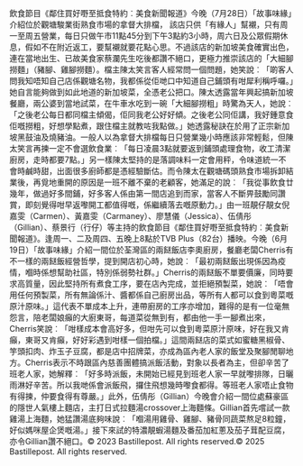 飲食節目《鄰住買好嘢至抵食特約︰美食新聞報道》今晚（7月28日）「故事味緣」介紹位於觀塘駿業街熟食市場的拿督大排檔， 該店只供「有緣人」幫襯，只有周一至周五營業，每日只做午市11點45分到下午3點約3小時，周六日及公眾假期休息，假如不在附近返工，要幫襯就要花點心思。不過該店的新加坡美食確實出色，連在當地出生、已故美食家蔡瀾先生吃後都讚不絕口，更極力推崇該店的「大細腳撈麵」（豬腳、雞腳撈麵）。檔主陳太笑言客人經常問一個問題，她笑說︰「啲客人問我知唔知自己店係觀塘名物，我都係從佢哋口中知道自己鋪頭有咁犀利稱呼囉。」她自言能夠做到如此地道的新加坡菜，全憑老公把口。陳太透露當年興起搞新加坡餐廳，兩公婆到當地試菜，在牛車水吃到一碗「大細腳撈粗」時驚為天人，她說︰「之後老公每日都同檔主傾偈，佢同我老公好好傾。之後老公同佢講，我好鍾意食佢嘅撈粗，好想學點煮，跟住檔主就教咗我點做。」她透露秘訣在於用了正宗新加坡黑鼓油及燒豬油。一般人以為拿督大排檔每日只營業幾小時應該非常輕鬆，但陳太笑言再揀一定不會選飲食業︰「每日凌晨3點就要返到鋪頭處理食物，收工清潔廚房，走時都要7點。」另一樣陳太堅持的是落調味料一定會用秤，令味道統一不會時鹹時甜，出面很多廚師都是憑經驗斷估。而令陳太在觀塘碼頭熟食市場拆卸結業後，再覓地重開的原因是一班不離不棄的老顧客，她滿足的說︰「我從事飲食廿幾年，做過好多間鋪，好多客人係由第一間店追到而家，當客人不斷畀鼓勵同讚賞，即刻覺得咁早返嚟開工都值得嘅，係繼續落去嘅原動力。」由一班靚仔靚女倪嘉雯（Carmen）、黃嘉雯（Carmaney）、廖慧儀（Jessica）、伍倩彤（Gillian）、蔡景行（行仔）等主持的飲食節目《鄰住買好嘢至抵食特約︰美食新聞報道》。逢周一、二及周四、五晚上8點於TVB Plus（82台）播映。今晚（6月19日）「故事味緣」介紹一間位於荃灣區的兩餸飯店李奧廚房，餐廳老闆Cherris有不一樣的兩餸飯經營哲學，提到開店初心時，她說︰「最初兩餸飯出現係因為疫情，嗰時係想幫助社區，特別係弱勢社群。」Cherris的兩餸飯不單要價廉，同時要求高質量，因此堅持所有煮食工序，要在店內完成，並拒絕預製菜，她說︰「唔會用任何預製菜，所有無論係汁、醬都係自己廚房出品，等所有人都可以食到粵菜嘅原汁原味。」這代表不單成本上升，連帶廚房的工序亦增加，難得的是有一位毫無怨言，陪老闆娘癲的大廚東哥，每道菜從無到有，都由他一手一腳煮出來，Cherris笑說︰「咁樣成本會高好多，但咁先可以食到粵菜原汁原味，好在我又肯癲，東哥又肯癲，好好彩遇到咁樣一個拍檔。」這間兩餸店的菜式如蜜糖黑椒骨、竽頭扣肉、炸玉子豆腐，都是店中招牌菜，亦成為區內老人家的飯堂及聚腳閒聊地方。Cherris表示不時跟區內慈善團體搞派飯活動，對象以長者為主，但卻辛苦了班老人家，她解釋︰「好多時派飯，未開始已經見到班老人家一早就嚟排隊，日曬雨淋好辛苦。所以我哋係會派飯飛，攞住飛想幾時嚟食都得。等班老人家唔止食物有得揀，仲要食得有尊嚴。」此外，伍倩彤（Gillian）今晚會介紹一間位處蘇豪區的隱世人氣樓上麵店，主打日式拉麵湯crossover上海麵條。Gillian首先嚐試一款雞湯上海麵，她猛讚湯底夠味說︰「嗰湯用雞骨、雞腳、豬骨同蔬菜熬足8粒鐘，好似媽咪屋企煲嘅湯。」接下來試的特濃靚蝦湯麵及番茄加紅蔥及茄子茸配豆腐，亦令Gillian讚不絕口。© 2023 Bastillepost. All rights reserved.© 2025 Bastillepost. All rights reserved.
